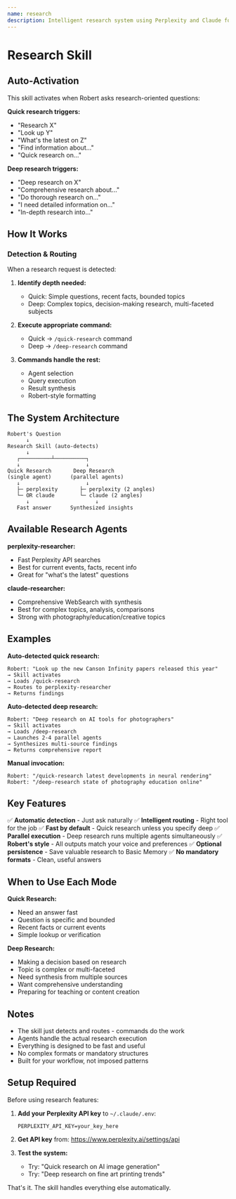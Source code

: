 ```yaml
---
name: research
description: Intelligent research system using Perplexity and Claude for quick answers or deep dives. Quick by default, comprehensive when needed.
---
```


# Research Skill

## Auto-Activation

This skill activates when Robert asks research-oriented questions:

**Quick research triggers:**
- "Research X"
- "Look up Y"
- "What's the latest on Z"
- "Find information about..."
- "Quick research on..."

**Deep research triggers:**
- "Deep research on X"
- "Comprehensive research about..."
- "Do thorough research on..."
- "I need detailed information on..."
- "In-depth research into..."

## How It Works

### Detection & Routing

When a research request is detected:

1. **Identify depth needed:**
   - Quick: Simple questions, recent facts, bounded topics
   - Deep: Complex topics, decision-making research, multi-faceted subjects

2. **Execute appropriate command:**
   - Quick → `/quick-research` command
   - Deep → `/deep-research` command

3. **Commands handle the rest:**
   - Agent selection
   - Query execution
   - Result synthesis
   - Robert-style formatting

## The System Architecture

```
Robert's Question
      ↓
Research Skill (auto-detects)
      ↓
   ┌──────────┴──────────┐
   ↓                     ↓
Quick Research       Deep Research
(single agent)      (parallel agents)
   ↓                     ↓
   ├─ perplexity       ├─ perplexity (2 angles)
   └─ OR claude        └─ claude (2 angles)
      ↓                     ↓
   Fast answer      Synthesized insights
```

## Available Research Agents

**perplexity-researcher:**
- Fast Perplexity API searches
- Best for current events, facts, recent info
- Great for "what's the latest" questions

**claude-researcher:**
- Comprehensive WebSearch with synthesis
- Best for complex topics, analysis, comparisons
- Strong with photography/education/creative topics

## Examples

**Auto-detected quick research:**
```
Robert: "Look up the new Canson Infinity papers released this year"
→ Skill activates
→ Loads /quick-research
→ Routes to perplexity-researcher
→ Returns findings
```

**Auto-detected deep research:**
```
Robert: "Deep research on AI tools for photographers"
→ Skill activates
→ Loads /deep-research
→ Launches 2-4 parallel agents
→ Synthesizes multi-source findings
→ Returns comprehensive report
```

**Manual invocation:**
```
Robert: "/quick-research latest developments in neural rendering"
Robert: "/deep-research state of photography education online"
```

## Key Features

✅ **Automatic detection** - Just ask naturally
✅ **Intelligent routing** - Right tool for the job
✅ **Fast by default** - Quick research unless you specify deep
✅ **Parallel execution** - Deep research runs multiple agents simultaneously
✅ **Robert's style** - All outputs match your voice and preferences
✅ **Optional persistence** - Save valuable research to Basic Memory
✅ **No mandatory formats** - Clean, useful answers

## When to Use Each Mode

**Quick Research:**
- Need an answer fast
- Question is specific and bounded
- Recent facts or current events
- Simple lookup or verification

**Deep Research:**
- Making a decision based on research
- Topic is complex or multi-faceted
- Need synthesis from multiple sources
- Want comprehensive understanding
- Preparing for teaching or content creation

## Notes

- The skill just detects and routes - commands do the work
- Agents handle the actual research execution
- Everything is designed to be fast and useful
- No complex formats or mandatory structures
- Built for your workflow, not imposed patterns

## Setup Required

Before using research features:

1. **Add your Perplexity API key** to `~/.claude/.env`:
   ```
   PERPLEXITY_API_KEY=your_key_here
   ```

2. **Get API key** from: https://www.perplexity.ai/settings/api

3. **Test the system:**
   - Try: "Quick research on AI image generation"
   - Try: "Deep research on fine art printing trends"

That's it. The skill handles everything else automatically.
